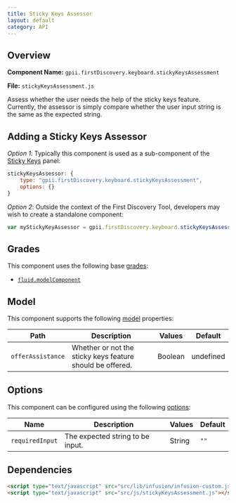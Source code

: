 ```yaml
---
title: Sticky Keys Assessor
layout: default
category: API
---
```


## Overview

**Component Name:** `gpii.firstDiscovery.keyboard.stickyKeysAssessment`

**File:** `stickyKeysAssessment.js`

Assess whether the user needs the help of the sticky keys feature. Currently, the assessor is
simply compare whether the user input string is the same as the expected string.

## Adding a Sticky Keys Assessor

*Option 1*: Typically this component is used as a sub-component of the [Sticky Keys](keyboard.md) panel:
```javascript
stickyKeysAssessor: {
    type: "gpii.firstDiscovery.keyboard.stickyKeysAssessment",
    options: {}
}
```

*Option 2*: Outside the context of the First Discovery Tool, developers may wish to create a standalone component:
```javascript
var myStickyKeyAssessor = gpii.firstDiscovery.keyboard.stickyKeysAssessment(options);
```


## Grades

This component uses the following base
[grades](http://docs.fluidproject.org/infusion/development/ComponentGrades.html):

* [`fluid.modelComponent`](http://docs.fluidproject.org/infusion/development/ComponentGrades.html)

## Model

This component supports the following
[model](http://docs.fluidproject.org/infusion/development/tutorial-gettingStartedWithInfusion/ModelComponents.html)
properties:

| Path   | Description | Values | Default |
|--------|-------------|--------|---------|
| `offerAssistance` | Whether or not the sticky keys feature should be offered. | Boolean | undefined |

## Options

This component can be configured using the following
[options](http://docs.fluidproject.org/infusion/development/ComponentOptionsAndDefaults.html):

| Name   | Description | Values | Default |
|--------|-------------|--------|---------|
| `requiredInput` | The expected string to be input. | String | `""` |

## Dependencies

```html
<script type="text/javascript" src="src/lib/infusion/infusion-custom.js"></script>
<script type="text/javascript" src="src/js/stickyKeysAssessment.js"></script>
```

